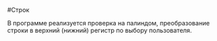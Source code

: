 #Строк

В программе реализуется проверка на палиндом, преобразование строки в верхний (нижний) регистр по выбору пользователя.
